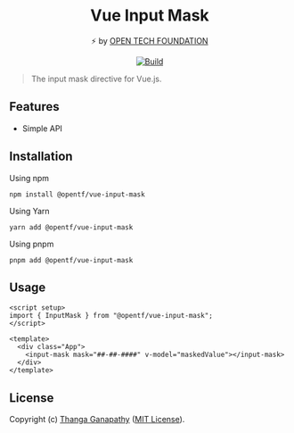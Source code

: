 <div align="center">

# Vue Input Mask

⚡ by [OPEN TECH FOUNDATION](https://open-tech-foundation.pages.dev/)

[![Build](https://github.com/open-tech-foundation/vue-input-mask/actions/workflows/build.yml/badge.svg)](https://github.com/open-tech-foundation/vue-input-mask/actions/workflows/build.yml)

</div>

> The input mask directive for Vue.js.

## Features

- Simple API

## Installation

Using npm

```shell
npm install @opentf/vue-input-mask
```

Using Yarn

```shell
yarn add @opentf/vue-input-mask
```

Using pnpm

```shell
pnpm add @opentf/vue-input-mask
```

## Usage

```vue
<script setup>
import { InputMask } from "@opentf/vue-input-mask";
</script>

<template>
  <div class="App">
    <input-mask mask="##-##-####" v-model="maskedValue"></input-mask>
  </div>
</template>
```

## License

Copyright (c) [Thanga Ganapathy](https://github.com/Thanga-Ganapathy) ([MIT License](./LICENSE)).
